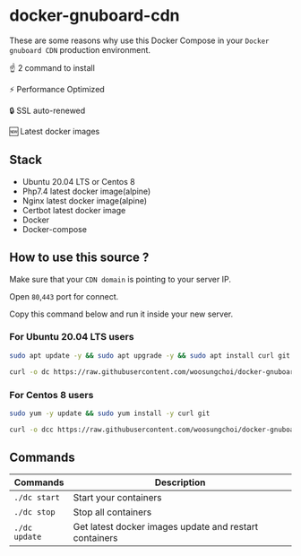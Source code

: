 # docker-gnuboard-cdn

These are some reasons why use this Docker Compose in your `Docker gnuboard CDN` production environment.

☝️ 2 command to install

⚡ Performance Optimized

🔒 SSL auto-renewed

🆕 Latest docker images

## Stack

- Ubuntu 20.04 LTS or Centos 8
- Php7.4 latest docker image(alpine)
- Nginx latest docker image(alpine)
- Certbot latest docker image
- Docker
- Docker-compose

## How to use this source ?

Make sure that your `CDN domain` is pointing to your server IP.

Open `80`,`443` port for connect.

Copy this command below and run it inside your new server. 

### For Ubuntu 20.04 LTS users

```bash
sudo apt update -y && sudo apt upgrade -y && sudo apt install curl git -y && sudo apt autoremove -y
```

```bash
curl -o dc https://raw.githubusercontent.com/woosungchoi/docker-gnuboard-cdn/master/dc && bash dc setup && rm -f dc
```

### For Centos 8 users

```bash
sudo yum -y update && sudo yum install -y curl git
```

```bash
curl -o dcc https://raw.githubusercontent.com/woosungchoi/docker-gnuboard-cdn/master/dcc && bash dcc setup && rm -f dcc
```

## Commands

| Commands  | Description  |
|---|---|
| `./dc start`  | Start your containers  |
| `./dc stop`  | Stop all containers  |
| `./dc update`  | Get latest docker images update and restart containers |
